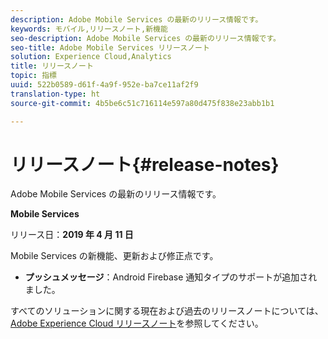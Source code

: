 ```yaml
---
description: Adobe Mobile Services の最新のリリース情報です。
keywords: モバイル,リリースノート,新機能
seo-description: Adobe Mobile Services の最新のリリース情報です。
seo-title: Adobe Mobile Services リリースノート
solution: Experience Cloud,Analytics
title: リリースノート
topic: 指標
uuid: 522b0589-d61f-4a9f-952e-ba7ce11af2f9
translation-type: ht
source-git-commit: 4b5be6c51c716114e597a80d475f838e23abb1b1

---
```



# リリースノート{#release-notes}

Adobe Mobile Services の最新のリリース情報です。

**Mobile Services**

リリース日：**2019 年 4 月 11 日**

Mobile Services の新機能、更新および修正点です。

* **プッシュメッセージ**：Android Firebase 通知タイプのサポートが追加されました。

すべてのソリューションに関する現在および過去のリリースノートについては、[Adobe Experience Cloud リリースノート](https://marketing.adobe.com/resources/help/ja_JP/whatsnew/)を参照してください。
